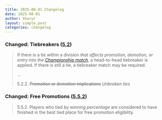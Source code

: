 ```yaml
---
title: 2025-08-01 Changelog
date: 2025-08-01
author: Sharur
layout: simple_post
categories: changelog
---
```

### Changed: Tiebreakers ([5.2](/rules#5.2))

> If there is a tie within a division *that affects promotion, demotion, or entry into the [Championship match](/rules#5.7)*, a head-to-head tiebreaker is applied. If there is still a tie, a tiebreaker match may be required.
>
> ...
>
> 5.2.2. ~~Promotion or demotion implications~~ *Unbroken ties*

### Changed: Free Promotions ([5.5.2](/rules#5.5.2))

> 5.5.2. Players who tied *by winning percentage* are considered to have finished in the best tied place for free promotion eligibility.